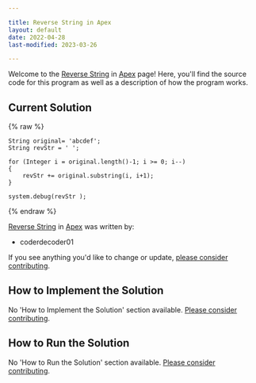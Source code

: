 ```yaml
---

title: Reverse String in Apex
layout: default
date: 2022-04-28
last-modified: 2023-03-26

---
```


Welcome to the [Reverse String](https://sampleprograms.io/projects/reverse-string) in [Apex](https://sampleprograms.io/languages/apex) page! Here, you'll find the source code for this program as well as a description of how the program works.

## Current Solution

{% raw %}

```apex
String original= 'abcdef';
String revStr = ' ';

for (Integer i = original.length()-1; i >= 0; i--)
{
	revStr += original.substring(i, i+1);
}

system.debug(revStr );
```

{% endraw %}

[Reverse String](https://sampleprograms.io/projects/reverse-string) in [Apex](https://sampleprograms.io/languages/apex) was written by:

- coderdecoder01

If you see anything you'd like to change or update, [please consider contributing](https://github.com/TheRenegadeCoder/sample-programs).

## How to Implement the Solution

No 'How to Implement the Solution' section available. [Please consider contributing](https://github.com/TheRenegadeCoder/sample-programs-website).

## How to Run the Solution

No 'How to Run the Solution' section available. [Please consider contributing](https://github.com/TheRenegadeCoder/sample-programs-website).